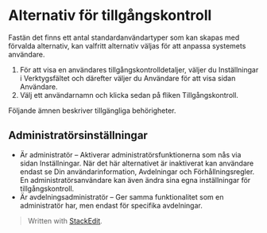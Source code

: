 # Alternativ för tillgångskontroll

Fastän det finns ett antal standardanvändartyper som kan skapas med förvalda alternativ, kan valfritt alternativ väljas för att anpassa systemets användare.

1.  För att visa en användares tillgångskontrolldetaljer, väljer du  Inställningar  i Verktygsfältet och därefter väljer du  Användare  för att visa sidan  Användare.
2.  Välj ett användarnamn och klicka sedan på fliken  Tillgångskontroll.

Följande ämnen beskriver tillgängliga behörigheter.

## Administratörsinställningar

-   Är administratör  – Aktiverar administratörsfunktionerna som nås via sidan Inställningar. När det här alternativet är inaktiverat kan användare endast se  Din användarinformation,  Avdelningar  och  Förhållningsregler. En administratörsanvändare kan även ändra sina egna inställningar för tillgångskontroll.
-   Är avdelningsadministratör  – Ger samma funktionalitet som en administratör har, men endast för specifika avdelningar.


> Written with [StackEdit](https://stackedit.io/).
<!--stackedit_data:
eyJoaXN0b3J5IjpbMTI2NjYxMjgxMCwtOTE1NDc1ODkyLDczMD
k5ODExNl19
-->